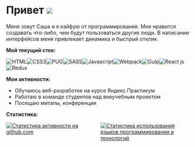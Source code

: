 # Привет <img src="https://img.icons8.com/dusk/36/000000/v-live.png"/>

Меня зовут Саша и я кайфую от программирования. Мне нравится создавать что-либо, чем будут пользоваться другие люди. В написании интерфейсов меня привлекает динамика и быстрый отклик.

**Мой текущий стек:**

<div style="display: flex; flex-wrap: wrap; align-items: center">
    <img src="https://img.icons8.com/color/36/000000/html-5--v1.png" alt="HTML"/>
    <img src="https://img.icons8.com/color/36/000000/css3.png" alt="CSS3"/>
    <img src="https://img.icons8.com/color/36/000000/pug.png" alt="PUG"/>
    <img src="https://img.icons8.com/color/36/000000/sass.png" alt="SASS"/>
    <img src="https://img.icons8.com/color/36/000000/javascript.png" alt="Javascript"/>
    <img src="https://img.icons8.com/dusk/36/000000/webpack.png" alt="Webpack"/>
    <img src="https://img.icons8.com/windows/36/000000/gulp.png" alt="Gulp"/>
    <img src="https://img.icons8.com/plasticine/36/000000/react.png" alt="React js"/>
    <img src="https://img.icons8.com/color/36/000000/redux.png" alt="Redux"/>
</div>

**Мои активности:**

- Обучаюсь веб-разработке на курсе Яндекс.Практикум
- Работаю в команде студентов над внеучебным проектом
- Посещаю митапы, конференции

**Статистика:**
<div style="display: grid; grid-template-columns: 1fr 1fr; grid-gap: 10px;">
    <a href="#" target="_blank">
        <img src="https://github-readme-stats.vercel.app/api?username=enslit&count_private=true&show_icons=true&theme=dark&include_all_commits=true&custom_title=Моя+статистика+на+GitHub&locale=ru&hide=issues,stars" alt="Статистика активности на github.com"/>
    </a>
    <a href="#" target="_blank">
        <img src="https://github-readme-stats.vercel.app/api/top-langs/?username=enslit&layout=compact&hide_title=true&theme=dark&hide=shell" alt="Статистика использования языков программирования и технологий" />
    </a>
</div>